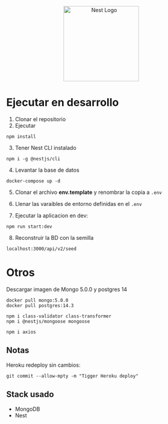 <p align="center">
  <a href="http://nestjs.com/" target="blank"><img src="https://nestjs.com/img/logo-small.svg" width="200" alt="Nest Logo" /></a>
</p>


# Ejecutar en desarrollo

1. Clonar el repositorio
2. Ejecutar
```
npm install
```
3. Tener Nest CLI instalado
```
npm i -g @nestjs/cli
```
4. Levantar la base de datos
```
docker-compose up -d
```

5. Clonar el archivo __env.template__ y renombrar la copia a ```.env```

6. Llenar las varaibles de entorno definidas en el ```.env```

7. Ejecutar la aplicacion en dev:
```
npm run start:dev
```

8. Reconstruir la BD con la semilla
```
localhost:3000/api/v2/seed
```

# Otros
Descargar imagen de Mongo 5.0.0 y postgres 14
```
docker pull mongo:5.0.0
docker pull postgres:14.3

npm i class-validator class-transformer
npm i @nestjs/mongoose mongoose

npm i axios
```

## Notas
Heroku redeploy sin cambios:
```
git commit --allow-mpty -m "Tigger Heroku deploy"
```

## Stack usado

* MongoDB
* Nest




